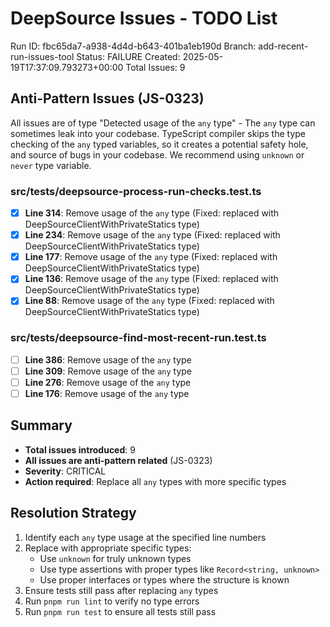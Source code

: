# DeepSource Issues - TODO List

Run ID: fbc65da7-a938-4d4d-b643-401ba1eb190d
Branch: add-recent-run-issues-tool
Status: FAILURE
Created: 2025-05-19T17:37:09.793273+00:00
Total Issues: 9

## Anti-Pattern Issues (JS-0323)

All issues are of type "Detected usage of the `any` type" - The `any` type can sometimes leak into your codebase. TypeScript compiler skips the type checking of the `any` typed variables, so it creates a potential safety hole, and source of bugs in your codebase. We recommend using `unknown` or `never` type variable.

### src/__tests__/deepsource-process-run-checks.test.ts
- [x] **Line 314**: Remove usage of the `any` type (Fixed: replaced with DeepSourceClientWithPrivateStatics type)
- [x] **Line 234**: Remove usage of the `any` type (Fixed: replaced with DeepSourceClientWithPrivateStatics type)
- [x] **Line 177**: Remove usage of the `any` type (Fixed: replaced with DeepSourceClientWithPrivateStatics type)
- [x] **Line 136**: Remove usage of the `any` type (Fixed: replaced with DeepSourceClientWithPrivateStatics type)
- [x] **Line 88**: Remove usage of the `any` type (Fixed: replaced with DeepSourceClientWithPrivateStatics type)

### src/__tests__/deepsource-find-most-recent-run.test.ts
- [ ] **Line 386**: Remove usage of the `any` type
- [ ] **Line 309**: Remove usage of the `any` type
- [ ] **Line 276**: Remove usage of the `any` type
- [ ] **Line 176**: Remove usage of the `any` type

## Summary
- **Total issues introduced**: 9
- **All issues are anti-pattern related** (JS-0323)
- **Severity**: CRITICAL
- **Action required**: Replace all `any` types with more specific types

## Resolution Strategy
1. Identify each `any` type usage at the specified line numbers
2. Replace with appropriate specific types:
   - Use `unknown` for truly unknown types
   - Use type assertions with proper types like `Record<string, unknown>`
   - Use proper interfaces or types where the structure is known
3. Ensure tests still pass after replacing `any` types
4. Run `pnpm run lint` to verify no type errors
5. Run `pnpm run test` to ensure all tests still pass